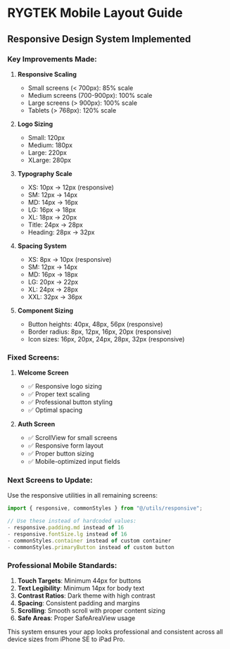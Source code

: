 # RYGTEK Mobile Layout Guide

## Responsive Design System Implemented

### Key Improvements Made:

1. **Responsive Scaling**
   - Small screens (< 700px): 85% scale
   - Medium screens (700-900px): 100% scale 
   - Large screens (> 900px): 100% scale
   - Tablets (> 768px): 120% scale

2. **Logo Sizing**
   - Small: 120px
   - Medium: 180px 
   - Large: 220px
   - XLarge: 280px

3. **Typography Scale**
   - XS: 10px → 12px (responsive)
   - SM: 12px → 14px
   - MD: 14px → 16px
   - LG: 16px → 18px
   - XL: 18px → 20px
   - Title: 24px → 28px
   - Heading: 28px → 32px

4. **Spacing System**
   - XS: 8px → 10px (responsive)
   - SM: 12px → 14px
   - MD: 16px → 18px
   - LG: 20px → 22px
   - XL: 24px → 28px
   - XXL: 32px → 36px

5. **Component Sizing**
   - Button heights: 40px, 48px, 56px (responsive)
   - Border radius: 8px, 12px, 16px, 20px (responsive)
   - Icon sizes: 16px, 20px, 24px, 28px, 32px (responsive)

### Fixed Screens:

1. **Welcome Screen**
   - ✅ Responsive logo sizing
   - ✅ Proper text scaling
   - ✅ Professional button styling
   - ✅ Optimal spacing

2. **Auth Screen**
   - ✅ ScrollView for small screens
   - ✅ Responsive form layout
   - ✅ Proper button sizing
   - ✅ Mobile-optimized input fields

### Next Screens to Update:

Use the responsive utilities in all remaining screens:

```typescript
import { responsive, commonStyles } from "@/utils/responsive";

// Use these instead of hardcoded values:
- responsive.padding.md instead of 16
- responsive.fontSize.lg instead of 16
- commonStyles.container instead of custom container
- commonStyles.primaryButton instead of custom button
```

### Professional Mobile Standards:

1. **Touch Targets**: Minimum 44px for buttons
2. **Text Legibility**: Minimum 14px for body text
3. **Contrast Ratios**: Dark theme with high contrast
4. **Spacing**: Consistent padding and margins
5. **Scrolling**: Smooth scroll with proper content sizing
6. **Safe Areas**: Proper SafeAreaView usage

This system ensures your app looks professional and consistent across all device sizes from iPhone SE to iPad Pro.